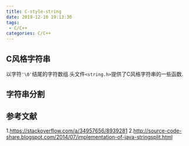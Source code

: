 ```yaml
---
title: C-style-string
date: 2019-12-10 19:13:30
tags:
 - C/C++
categories: C/C++
---
```



## C风格字符串
以字符`'\0'`结尾的字符数组.头文件`<string.h>`提供了C风格字符串的一些函数.

## 字符串分割

## 参考文献
1.https://stackoverflow.com/a/34957656/8939281
2.http://source-code-share.blogspot.com/2014/07/implementation-of-java-stringsplit.html
